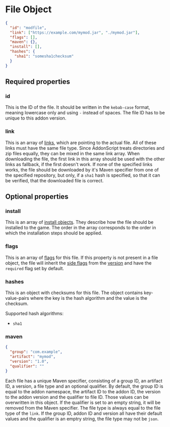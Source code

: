 # File Object

```json
{
  "id": "modfile",
  "link": ["https://example.com/mymod.jar", "./mymod.jar"],
  "flags": [],
  "maven": {},
  "install": [],
  "hashes": {
    "sha1": "somesha1checksum"
  }
}
```

## Required properties

### id

This is the ID of the file.
It should be written in the `kebab-case` format, meaning lowercase only and using `-` instead of spaces.
The file ID has to be unique to this addon version.

### link

This is an array of [links](../concepts/links.md), which are pointing to the actual file. All of these links must
have the same file type. Since AddonScript treats directories and zip files equally, 
they can be mixed in the same link array. When downloading the file,
the first link in this array should be used with the other links as fallback, if the first doesn't work.
If none of the specified links works, the file should be downloaded by it's Maven
specifier from one of the specified repository, but only, if a `sha1` hash is specified, so that it can be
verified, that the downloaded file is correct.

## Optional properties

### install

This is an array of [install objects](install.md). They describe how the file should be installed to the game.
The order in the array corresponds to the order in which the installation steps should be applied.

### flags

This is an array of [flags](../concepts/flags.md) for this file. If this property is not present in a file object, the file will 
inherit the [side flags](../concepts/flags.md#side-flags) from the [version](addon.md) and have the `required` flag set by default.

### hashes

This is an object with checksums for this file. The object contains key-value-pairs where the key is the hash algorithm and the
value is the checksum. 

Supported hash algorithms:
- `sha1`

### maven

```json
{
  "group": "com.example",
  "artifact": "mymod",
  "version": "1.0",
  "qualifier": ""
}
```

Each file has a unique Maven specifier, consisting of a group ID, an artifact ID, a version, a file type and an optional qualifier.
By default, the group ID is equal to the addon namespace, the artifact ID to the addon ID, the version to the addon version and
the qualifier to file ID. Those values can be overwritten in this object. If the qualifier is set to an empty string, it will be
removed from the Maven specifier. The file type is always equal to the file type of the `link`. If the group ID, addon ID and version
all have their default values and the qualifier is an emptry string, the file type may not be `json`.
